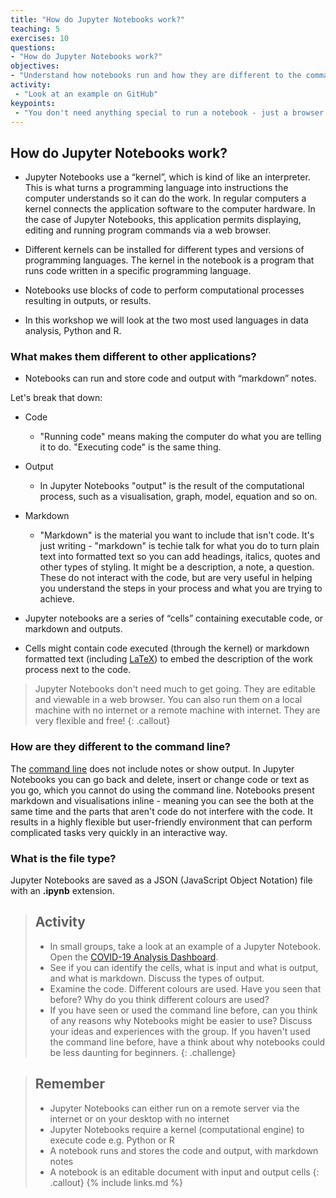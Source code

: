 ```yaml
---
title: "How do Jupyter Notebooks work?"
teaching: 5
exercises: 10
questions:
- "How do Jupyter Notebooks work?"
objectives:
- "Understand how notebooks run and how they are different to the command line"
activity:
 - "Look at an example on GitHub"
keypoints:
 - "You don't need anything special to run a notebook - just a browser will do!"
---
```


## How do Jupyter Notebooks work?

- Jupyter Notebooks use a “kernel”, which is kind of like an interpreter. This is what turns a programming language into instructions the computer understands so it can do the work. In regular computers a kernel connects the application software to the computer hardware. In the case of Jupyter Notebooks, this application permits displaying, editing and running program commands via a web browser.

- Different kernels can be installed for different types and versions of programming languages. The kernel in the notebook is a program that runs code written in a specific programming language.

- Notebooks use blocks of code to perform computational processes resulting in outputs, or results.

- In this workshop we will look at the two most used languages in data analysis, Python and R.

### What makes them different to other applications?

- Notebooks can run and store code and output with “markdown” notes.

Let's break that down:

- Code
  - "Running code" means making the computer do what you are telling it to do. "Executing code" is the same thing.
- Output
  - In Jupyter Notebooks "output" is the result of the computational process, such as a visualisation, graph, model, equation and so on.
- Markdown
  - "Markdown" is the material you want to include that isn't code. It's just writing - "markdown" is techie talk for what you do to turn plain text into formatted text so you can add headings, italics, quotes and other types of styling. It might be a description, a note, a question. These do not interact with the code, but are very useful in helping you understand the steps in your process and what you are trying to achieve.

- Jupyter notebooks are a series of “cells” containing executable code, or markdown and outputs.

- Cells might contain code executed (through the kernel) or markdown formatted text (including [LaTeX](https://www.latex-project.org/)) to embed the description of the work process next to the code.

>Jupyter Notebooks don't need much to get going. They are editable and viewable in a web browser. You can also run them on a local machine with no internet or a remote machine with internet. They are very flexible and free!
{: .callout}

### How are they different to the command line?

The [command line](https://en.wikipedia.org/wiki/Command-line_interface) does not include notes or show output. In Jupyter Notebooks you can go back and delete, insert or change code or text as you go, which you cannot do using the command line. Notebooks present markdown and visualisations inline - meaning you can see the both at the same time and the parts that aren't code do not interfere with the code. It results in a highly flexible but user-friendly environment that can perform complicated tasks very quickly in an interactive way.

### What is the file type?

Jupyter Notebooks are saved as a JSON (JavaScript Object Notation) file with an **.ipynb** extension.

> ## Activity
>
> - In small groups, take a look at an example of a Jupyter Notebook. Open the [COVID-19 Analysis Dashboard](https://github.com/sarasrking/Introduction_to_Jupyter_notebooks/blob/master/notebooks/COVID-19%20Data%20Analysis%20with%20R.ipynb).
> - See if you can identify the cells, what is input and what is output, and what is markdown. Discuss the types of output.
> - Examine the code. Different colours are used. Have you seen that before? Why do you think different colours are used?
> - If you have seen or used the command line before, can you think of any reasons why Notebooks might be easier to use? Discuss your ideas and experiences with the group. If you haven't used the command line before, have a think about why notebooks could be less daunting for beginners.
{: .challenge}

> ## Remember
>
> - Jupyter Notebooks can either run on a remote server via the internet or on your desktop with no internet
> - Jupyter Notebooks require a kernel (computational engine) to execute code e.g. Python or R
> - A notebook runs and stores the code and output, with markdown notes
> - A notebook is an editable document with input and output cells
{: .callout}
{% include links.md %}
